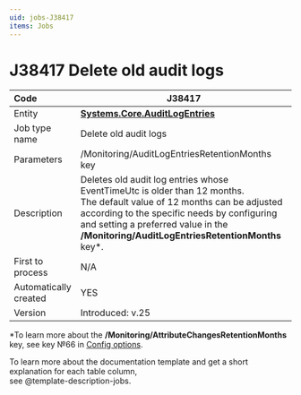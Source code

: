 ```yaml
---
uid: jobs-J38417
items: Jobs
---
```


# J38417 Delete old audit logs

| Code                  | J38417                                                       |
| :-------------------- | ------------------------------------------------------------ |
| Entity                | **[Systems.Core.AuditLogEntries](xref:Systems.Core.AuditLogEntries)** |
| Job type name         | Delete old audit logs                                        |
| Parameters            | /Monitoring/AuditLogEntriesRetentionMonths key               |
| Description           | Deletes old audit log entries whose EventTimeUtc is older than 12 months.<br> The default value of 12 months can be adjusted according to the specific needs by configuring and setting a preferred value in the **/Monitoring/AuditLogEntriesRetentionMonths** key*. |
| First to process      | N/A                                                          |
| Automatically created | YES                                                          |
| Version               | Introduced: v.25                                             |

*To learn more about the **/Monitoring/AttributeChangesRetentionMonths** key, see key №66 in [Config options](~/reference/config-options-reference.md).


To learn more about the documentation template and get a short explanation for each table column, <br> see @template-description-jobs.
